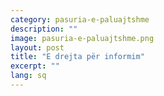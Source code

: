 ```yaml
---
category: pasuria-e-paluajtshme
description: ""
image: pasuria-e-paluajtshme.png
layout: post
title: "E drejta për informim"
excerpt: ""
lang: sq
---
```

